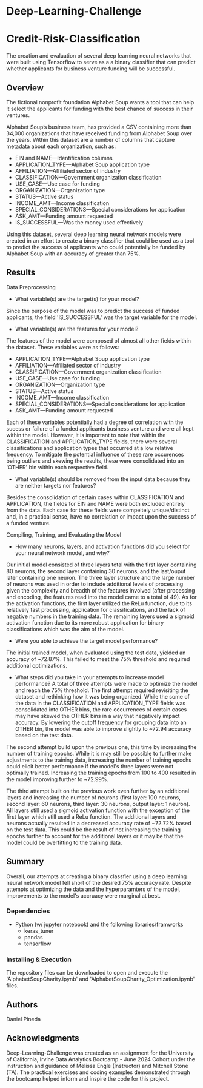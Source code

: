# Deep-Learning-Challenge
# Credit-Risk-Classification

The creation and evaluation of several deep learning neural networks that were built using Tensorflow to serve as a a binary classifier that can predict whether applicants for business venture funding will be successful.

## Overview
The fictional nonprofit foundation Alphabet Soup wants a tool that can help it select the applicants for funding with the best chance of success in their ventures. 

Alphabet Soup’s business team, has provided a CSV containing more than 34,000 organizations that have received funding from Alphabet Soup over the years. Within this dataset are a number of columns that capture metadata about each organization, such as:

* EIN and NAME—Identification columns
* APPLICATION_TYPE—Alphabet Soup application type
* AFFILIATION—Affiliated sector of industry
* CLASSIFICATION—Government organization classification
* USE_CASE—Use case for funding
* ORGANIZATION—Organization type
* STATUS—Active status
* INCOME_AMT—Income classification
* SPECIAL_CONSIDERATIONS—Special considerations for application
* ASK_AMT—Funding amount requested
* IS_SUCCESSFUL—Was the money used effectively

Using this dataset, several deep learning neural network models were created in an effort to create a binary classifier that could be used as a tool to predict the success of applicants who could potentially be funded by Alphabet Soup with an accuracy of greater than 75%.

## Results

Data Preprocessing
* What variable(s) are the target(s) for your model?    

Since the purpose of the model was to predict the success of funded applicants, the field 'IS_SUCCESSFUL' was the target variable for the model.

* What variable(s) are the features for your model?

The features of the model were composed of almost all other fields within the dataset.  These variables were as follows:
   * APPLICATION_TYPE—Alphabet Soup application type
   * AFFILIATION—Affiliated sector of industry
   * CLASSIFICATION—Government organization classification
   * USE_CASE—Use case for funding
   * ORGANIZATION—Organization type
   * STATUS—Active status
   * INCOME_AMT—Income classification
   * SPECIAL_CONSIDERATIONS—Special considerations for application
   * ASK_AMT—Funding amount requested
    
Each of these variables potentially had a degree of correlation with the sucess or failure of a funded applicants business venture and were all kept within the model.  However, it is important to note that within the CLASSIFICATION and APPLICATION_TYPE fields, there were several classifications and application types that occurred at a low relative frequency.  To mitigate the potential influence of these rare occurences being outliers and skewing the results, these were consolidated into an 'OTHER' bin within each respective field.

* What variable(s) should be removed from the input data because they are neither targets nor features?

Besides the consolidation of certain cases within CLASSIFICATION and APPLICATION, the fields for EIN and NAME were both excluded entirely from the data.  Each case for these fields were compeltely unique/distinct and, in a practical sense, have no correlation or impact upon the success of a funded venture.

Compiling, Training, and Evaluating the Model
* How many neurons, layers, and activation functions did you select for your neural network model, and why?

Our initial model consisted of three layers total with the first layer containing 80 neurons, the second layer containing 30 neurons, and the last/ouput later containing one neuron.  The three layer structure and the large number of neurons was used in order to include additional levels of processing given the complexity and breadth of the features involved (after processing and encoding, the features read into the model came to a total of 49).  As for the activation functions, the first layer utilized the ReLu function, due to its relatively fast processing, application for classifications, and the lack of negative numbers in the training data.  The remaining layers used a sigmoid activation function due to its more robust application for binary classifications which was the aim of the model.


* Were you able to achieve the target model performance?

The initial trained model, when evaluated using the test data, yielded an accuracy of ~72.87%.  This failed to meet the 75% threshold and required additional optimizations.

* What steps did you take in your attempts to increase model performance?
A total of three attempts were made to optimize the model and reach the 75% threshold.  The first attempt required revisiting the dataset and rethinking how it was being organized.  While the some of the data in the CLASSIFICATION and APPLICATION_TYPE fields was consolidated into OTHER bins, the rare occurrences of certain cases may have skewed the OTHER bins in a way that negatively impact accuracy.  By lowering the cutoff frequency for grouping data into an OTHER bin, the model was able to improve slightly to ~72.94 accuracy based on the test data.

The second attempt build upon the previous one, this time by increasing the number of training epochs.  While it is may still be possible to further make adjustments to the training data, increasing the number of training epochs could elicit better performance if the model's three layers were not optimally trained.  Increasing the training epochs from 100 to 400 resulted in the model improving further to ~72.99%.

The third attempt built on the previous work even further by an additional layers and increasing the number of neurons (first layer: 100 neurons, second layer: 60 neurons, third layer: 30 neurons, output layer: 1 neuron).  All layers still used a sigmoid activation function with the exception of the first layer which still used a ReLu function.  The additional layers and neurons actually resulted in a decreased accuracy rate of ~72.72% based on the test data.  This could be the result of not increasing the training epochs further to account for the additional layers or it may be that the model could be overfitting to the training data.

## Summary
Overall, our attempts at creating a binary classfier using a deep learning neural network model fell short of the desired 75% accuracy rate.  Despite attempts at optimizing the data and the hyperparamters of the model, improvements to the model's accruacy were marginal at best.  


### Dependencies
* Python (w/ jupyter notebook) and the following libraries/framworks
    * keras_tuner
    * pandas
    * tensorflow

### Installing & Execution
The repository files can be downloaded to open and execute the 'AlphabetSoupCharity.ipynb' and 'AlphabetSoupCharity_Optimization.ipynb' files.

## Authors

Daniel Pineda

## Acknowledgments
Deep-Learning-Challenge was created as an assignment for the University of California, Irvine Data Analytics Bootcamp - June 2024 Cohort under the instruction and guidance of Melissa Engle (Instructor) and Mitchell Stone (TA).
The practical exercises and coding examples demonstrated through the bootcamp helped inform and inspire the code for this project.